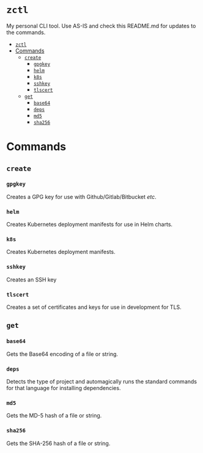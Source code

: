 # `zctl`

My personal CLI tool. Use AS-IS and check this README.md for updates to the commands.

- [`zctl`](#zctl)
- [Commands](#commands)
  - [`create`](#create)
    - [`gpgkey`](#gpgkey)
    - [`helm`](#helm)
    - [`k8s`](#k8s)
    - [`sshkey`](#sshkey)
    - [`tlscert`](#tlscert)
  - [`get`](#get)
    - [`base64`](#base64)
    - [`deps`](#deps)
    - [`md5`](#md5)
    - [`sha256`](#sha256)

# Commands

## `create`

### `gpgkey`

Creates a GPG key for use with Github/Gitlab/Bitbucket *etc*.

### `helm`

Creates Kubernetes deployment manifests for use in Helm charts.

### `k8s`

Creates Kubernetes deployment manifests.

### `sshkey`

Creates an SSH key

### `tlscert`

Creates a set of certificates and keys for use in development for TLS.

## `get`

### `base64`

Gets the Base64 encoding of a file or string.

### `deps`

Detects the type of project and automagically runs the standard commands for that language for installing dependencies.

### `md5`

Gets the MD-5 hash of a file or string.

### `sha256`

Gets the SHA-256 hash of a file or string.
